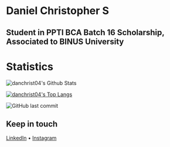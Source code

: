 # Daniel Christopher S
## Student in PPTI BCA Batch 16 Scholarship, Associated to BINUS University
# Statistics
![danchrist04's Github Stats](https://github-readme-stats.vercel.app/api?username=danchrist04&show_icons=true&theme=dracula&hide=stars,issues)

[![danchrist04's Top Langs](https://github-readme-stats.vercel.app/api/top-langs/?username=danchrist04&layout=compact&theme=dracula)](https://github.com/danchrist04/github-readme-stats)

![GitHub last commit](https://img.shields.io/github/last-commit/danchrist04/danchrist04)

## Keep in touch
[LinkedIn](https://www.linkedin.com/in/danchrist04) • [Instagram](https://www.instagram.com/danchrist04/)
